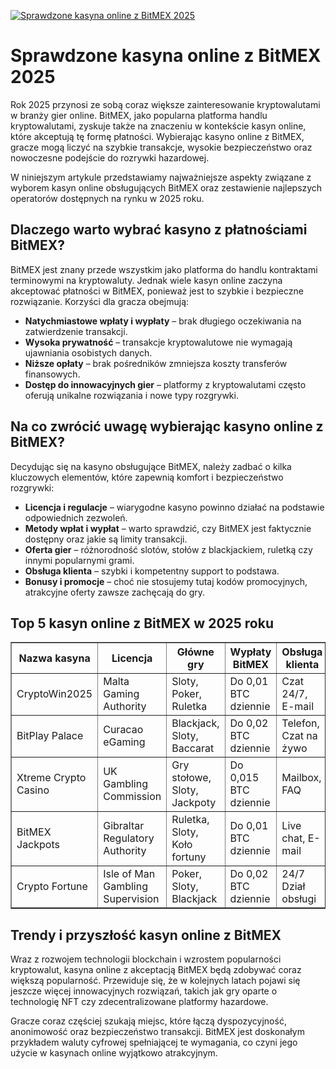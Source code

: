 [![Sprawdzone kasyna online z BitMEX 2025](https://123-caf.pages.dev/gitsignup.png)](https://vrmoo.ru/Bt82HjjY)

<h1>Sprawdzone kasyna online z BitMEX 2025</h1> <p>Rok 2025 przynosi ze sobą coraz większe zainteresowanie kryptowalutami w branży gier online. BitMEX, jako popularna platforma handlu kryptowalutami, zyskuje także na znaczeniu w kontekście kasyn online, które akceptują tę formę płatności. Wybierając kasyno online z BitMEX, gracze mogą liczyć na szybkie transakcje, wysokie bezpieczeństwo oraz nowoczesne podejście do rozrywki hazardowej.</p> <p>W niniejszym artykule przedstawiamy najważniejsze aspekty związane z wyborem kasyn online obsługujących BitMEX oraz zestawienie najlepszych operatorów dostępnych na rynku w 2025 roku.</p>  <h2>Dlaczego warto wybrać kasyno z płatnościami BitMEX?</h2> <p>BitMEX jest znany przede wszystkim jako platforma do handlu kontraktami terminowymi na kryptowaluty. Jednak wiele kasyn online zaczyna akceptować płatności w BitMEX, ponieważ jest to szybkie i bezpieczne rozwiązanie. Korzyści dla gracza obejmują:</p> <ul>   <li><strong>Natychmiastowe wpłaty i wypłaty</strong> – brak długiego oczekiwania na zatwierdzenie transakcji.</li>   <li><strong>Wysoka prywatność</strong> – transakcje kryptowalutowe nie wymagają ujawniania osobistych danych.</li>   <li><strong>Niższe opłaty</strong> – brak pośredników zmniejsza koszty transferów finansowych.</li>   <li><strong>Dostęp do innowacyjnych gier</strong> – platformy z kryptowalutami często oferują unikalne rozwiązania i nowe typy rozgrywki.</li> </ul>  <h2>Na co zwrócić uwagę wybierając kasyno online z BitMEX?</h2> <p>Decydując się na kasyno obsługujące BitMEX, należy zadbać o kilka kluczowych elementów, które zapewnią komfort i bezpieczeństwo rozgrywki:</p> <ul>   <li><strong>Licencja i regulacje</strong> – wiarygodne kasyno powinno działać na podstawie odpowiednich zezwoleń.</li>   <li><strong>Metody wpłat i wypłat</strong> – warto sprawdzić, czy BitMEX jest faktycznie dostępny oraz jakie są limity transakcji.</li>   <li><strong>Oferta gier</strong> – różnorodność slotów, stołów z blackjackiem, ruletką czy innymi popularnymi grami.</li>   <li><strong>Obsługa klienta</strong> – szybki i kompetentny support to podstawa.</li>   <li><strong>Bonusy i promocje</strong> – choć nie stosujemy tutaj kodów promocyjnych, atrakcyjne oferty zawsze zachęcają do gry.</li> </ul>  <h2>Top 5 kasyn online z BitMEX w 2025 roku</h2> <table border="1" cellpadding="8" cellspacing="0">   <thead>     <tr>       <th>Nazwa kasyna</th>       <th>Licencja</th>       <th>Główne gry</th>       <th>Wypłaty BitMEX</th>       <th>Obsługa klienta</th>     </tr>   </thead>   <tbody>     <tr>       <td>CryptoWin2025</td>       <td>Malta Gaming Authority</td>       <td>Sloty, Poker, Ruletka</td>       <td>Do 0,01 BTC dziennie</td>       <td>Czat 24/7, E-mail</td>     </tr>     <tr>       <td>BitPlay Palace</td>       <td>Curacao eGaming</td>       <td>Blackjack, Sloty, Baccarat</td>       <td>Do 0,02 BTC dziennie</td>       <td>Telefon, Czat na żywo</td>     </tr>     <tr>       <td>Xtreme Crypto Casino</td>       <td>UK Gambling Commission</td>       <td>Gry stołowe, Sloty, Jackpoty</td>       <td>Do 0,015 BTC dziennie</td>       <td>Mailbox, FAQ</td>     </tr>     <tr>       <td>BitMEX Jackpots</td>       <td>Gibraltar Regulatory Authority</td>       <td>Ruletka, Sloty, Koło fortuny</td>       <td>Do 0,01 BTC dziennie</td>       <td>Live chat, E-mail</td>     </tr>     <tr>       <td>Crypto Fortune</td>       <td>Isle of Man Gambling Supervision</td>       <td>Poker, Sloty, Blackjack</td>       <td>Do 0,02 BTC dziennie</td>       <td>24/7 Dział obsługi</td>     </tr>   </tbody> </table>  <h2>Trendy i przyszłość kasyn online z BitMEX</h2> <p>Wraz z rozwojem technologii blockchain i wzrostem popularności kryptowalut, kasyna online z akceptacją BitMEX będą zdobywać coraz większą popularność. Przewiduje się, że w kolejnych latach pojawi się jeszcze więcej innowacyjnych rozwiązań, takich jak gry oparte o technologię NFT czy zdecentralizowane platformy hazardowe.</p> <p>Gracze coraz częściej szukają miejsc, które łączą dyspozycyjność, anonimowość oraz bezpieczeństwo transakcji. BitMEX jest doskonałym przykładem waluty cyfrowej spełniającej te wymagania, co czyni jego użycie w kasynach online wyjątkowo atrakcyjnym.</p>